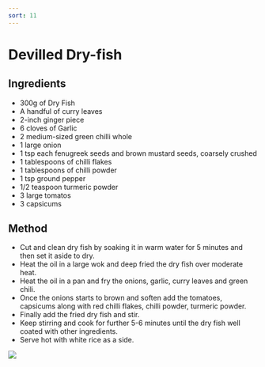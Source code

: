 ```yaml
---
sort: 11
---
```


# Devilled Dry-fish

## Ingredients

* 300g of Dry Fish
* A handful of curry leaves
* 2-inch ginger piece 
* 6 cloves of Garlic
* 2 medium-sized green chilli whole
* 1 large onion
* 1 tsp each fenugreek seeds and brown mustard seeds, coarsely crushed
* 1 tablespoons of chilli flakes 
* 1 tablespoons of chilli powder
* 1 tsp ground pepper 
* 1/2 teaspoon turmeric powder
* 3 large tomatos
* 3 capsicums


## Method

* Cut and clean dry fish by soaking it in warm water for 5 minutes and then set it aside to dry.
* Heat the oil in a large wok and deep fried the dry fish over moderate heat.
* Heat the oil in a pan and fry the onions, garlic, curry leaves and green chili.
* Once the onions starts to brown and soften add the tomatoes, capsicums along with red chilli flakes,  chilli powder, turmeric powder.
* Finally add the fried dry fish and stir.
* Keep stirring and cook for further 5-6 minutes until the dry fish well coated with other ingredients.
* Serve hot with white rice as a side.

<img src="{{site.baseurl}}/images/dryfish.jpeg"/>

